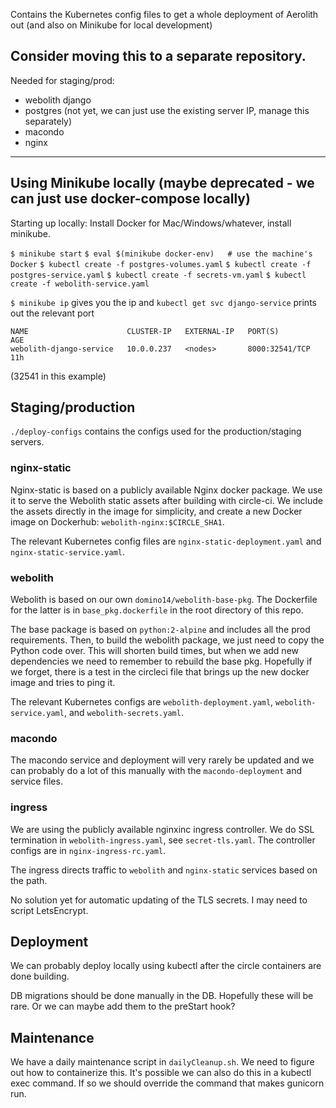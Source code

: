 Contains the Kubernetes config files to get a whole deployment of
Aerolith out (and also on Minikube for local development)

Consider moving this to a separate repository.
-----
Needed for staging/prod:

- webolith django
- postgres (not yet, we can just use the existing server IP, manage this separately)
- macondo
- nginx

-----

## Using Minikube locally (maybe deprecated - we can just use docker-compose locally)

Starting up locally:
Install Docker for Mac/Windows/whatever, install minikube.

`$ minikube start`
`$ eval $(minikube docker-env)   # use the machine's Docker`
`$ kubectl create -f postgres-volumes.yaml`
`$ kubectl create -f postgres-service.yaml`
`$ kubectl create -f secrets-vm.yaml`
`$ kubectl create -f webolith-service.yaml`

`$ minikube ip` gives you the ip and `kubectl get svc django-service` prints out the relevant port

```
NAME                      CLUSTER-IP   EXTERNAL-IP   PORT(S)          AGE
webolith-django-service   10.0.0.237   <nodes>       8000:32541/TCP   11h
```
(32541 in this example)

## Staging/production

`./deploy-configs` contains the configs used for the production/staging servers.

### nginx-static

Nginx-static is based on a publicly available Nginx docker package. We use it to serve the Webolith static assets after building with circle-ci. We include the assets directly in the image for simplicity, and create a new Docker image on Dockerhub: `webolith-nginx:$CIRCLE_SHA1`.

The relevant Kubernetes config files are `nginx-static-deployment.yaml` and `nginx-static-service.yaml`.

### webolith

Webolith is based on our own `domino14/webolith-base-pkg`. The Dockerfile for the latter is in `base_pkg.dockerfile` in the root directory of this repo.

The base package is based on `python:2-alpine` and includes all the prod requirements. Then, to build the webolith package, we just need to copy the Python code over. This will shorten build times, but when we add new dependencies we need to remember to rebuild the base pkg. Hopefully if we forget, there is a test in the circleci file that brings up the new docker image and tries to ping it.

The relevant Kubernetes configs are `webolith-deployment.yaml`, `webolith-service.yaml`, and `webolith-secrets.yaml`.

### macondo

The macondo service and deployment will very rarely be updated and we can probably do a lot of this manually with the `macondo-deployment` and service files.

### ingress

We are using the publicly available nginxinc ingress controller. We do SSL termination in `webolith-ingress.yaml`, see `secret-tls.yaml`. The controller configs are in `nginx-ingress-rc.yaml`.

The ingress directs traffic to `webolith` and `nginx-static` services based on the path.

No solution yet for automatic updating of the TLS secrets. I may need to script LetsEncrypt.

## Deployment

We can probably deploy locally using kubectl after the circle containers are done building.

DB migrations should be done manually in the DB. Hopefully these will be rare. Or we can maybe add them to the preStart hook?

## Maintenance

We have a daily maintenance script in `dailyCleanup.sh`. We need to figure out how to containerize this. It's possible we can also do this in a kubectl exec command. If so we should override the command that makes gunicorn run.